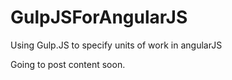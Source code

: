 # GulpJSForAngularJS
Using Gulp.JS to specify units of work in angularJS

Going to post content soon.
